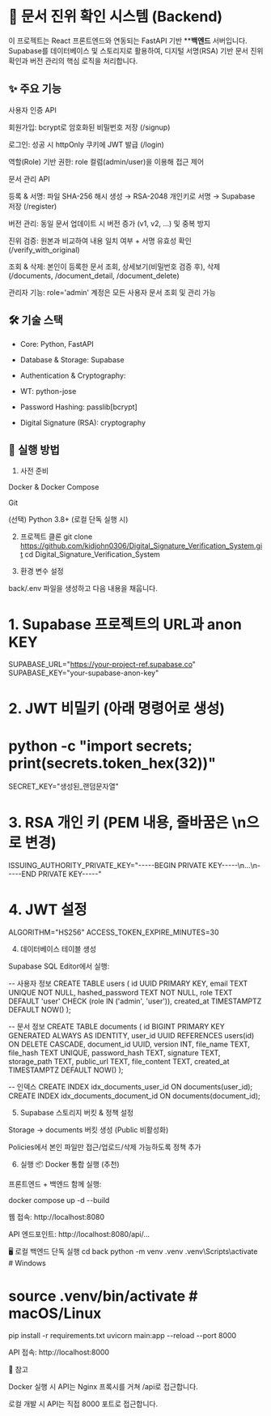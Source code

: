 # 📄 문서 진위 확인 시스템 (Backend)

이 프로젝트는 React 프론트엔드와 연동되는 FastAPI 기반 ****백엔드** 서버입니다.
Supabase를 데이터베이스 및 스토리지로 활용하여, 디지털 서명(RSA) 기반 문서 진위 확인과 버전 관리의 핵심 로직을 처리합니다.

## ✨ 주요 기능
사용자 인증 API

회원가입: bcrypt로 암호화된 비밀번호 저장 (/signup)

로그인: 성공 시 httpOnly 쿠키에 JWT 발급 (/login)

역할(Role) 기반 권한: role 컬럼(admin/user)을 이용해 접근 제어

문서 관리 API

등록 & 서명: 파일 SHA-256 해시 생성 → RSA-2048 개인키로 서명 → Supabase 저장 (/register)

버전 관리: 동일 문서 업데이트 시 버전 증가 (v1, v2, …) 및 중복 방지

진위 검증: 원본과 비교하여 내용 일치 여부 + 서명 유효성 확인 (/verify_with_original)

조회 & 삭제: 본인이 등록한 문서 조회, 상세보기(비밀번호 검증 후), 삭제 (/documents, /document_detail, /document_delete)

관리자 기능: role='admin' 계정은 모든 사용자 문서 조회 및 관리 가능

## 🛠️ 기술 스택

- Core: Python, FastAPI

- Database & Storage: Supabase

- Authentication & Cryptography:

- WT: python-jose

- Password Hashing: passlib[bcrypt]

- Digital Signature (RSA): cryptography

## 🚀 실행 방법
1. 사전 준비

Docker & Docker Compose

Git

(선택) Python 3.8+ (로컬 단독 실행 시)

2. 프로젝트 클론
git clone https://github.com/kidjohn0306/Digital_Signature_Verification_System.git
cd Digital_Signature_Verification_System

3. 환경 변수 설정

back/.env 파일을 생성하고 다음 내용을 채웁니다.

# 1. Supabase 프로젝트의 URL과 anon KEY
SUPABASE_URL="https://your-project-ref.supabase.co"
SUPABASE_KEY="your-supabase-anon-key"

# 2. JWT 비밀키 (아래 명령어로 생성)
# python -c "import secrets; print(secrets.token_hex(32))"
SECRET_KEY="생성된_랜덤문자열"

# 3. RSA 개인 키 (PEM 내용, 줄바꿈은 \n으로 변경)
ISSUING_AUTHORITY_PRIVATE_KEY="-----BEGIN PRIVATE KEY-----\n...\n-----END PRIVATE KEY-----"

# 4. JWT 설정
ALGORITHM="HS256"
ACCESS_TOKEN_EXPIRE_MINUTES=30

4. 데이터베이스 테이블 생성

Supabase SQL Editor에서 실행:

-- 사용자 정보
CREATE TABLE users (
    id UUID PRIMARY KEY,
    email TEXT UNIQUE NOT NULL,
    hashed_password TEXT NOT NULL,
    role TEXT DEFAULT 'user' CHECK (role IN ('admin', 'user')),
    created_at TIMESTAMPTZ DEFAULT NOW()
);

-- 문서 정보
CREATE TABLE documents (
    id BIGINT PRIMARY KEY GENERATED ALWAYS AS IDENTITY,
    user_id UUID REFERENCES users(id) ON DELETE CASCADE,
    document_id UUID,
    version INT,
    file_name TEXT,
    file_hash TEXT UNIQUE,
    password_hash TEXT,
    signature TEXT,
    storage_path TEXT,
    public_url TEXT,
    file_content TEXT,
    created_at TIMESTAMPTZ DEFAULT NOW()
);

-- 인덱스
CREATE INDEX idx_documents_user_id ON documents(user_id);
CREATE INDEX idx_documents_document_id ON documents(document_id);

5. Supabase 스토리지 버킷 & 정책 설정

Storage → documents 버킷 생성 (Public 비활성화)

Policies에서 본인 파일만 접근/업로드/삭제 가능하도록 정책 추가

6. 실행
📦 Docker 통합 실행 (추천)

프론트엔드 + 백엔드 함께 실행:

docker compose up -d --build


웹 접속: http://localhost:8080

API 엔드포인트: http://localhost:8080/api/...

🖥️ 로컬 백엔드 단독 실행
cd back
python -m venv .venv
.venv\Scripts\activate  # Windows
# source .venv/bin/activate  # macOS/Linux

pip install -r requirements.txt
uvicorn main:app --reload --port 8000


API 접속: http://localhost:8000

📌 참고

Docker 실행 시 API는 Nginx 프록시를 거쳐 /api로 접근합니다.

로컬 개발 시 API는 직접 8000 포트로 접근합니다.